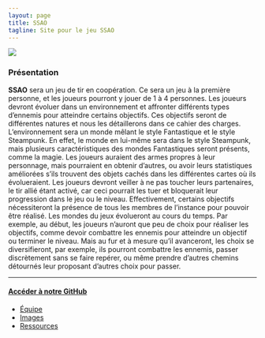 ```yaml
---
layout: page
title: SSAO
tagline: Site pour le jeu SSAO
---
```


![](https://github.com/Wes974/SSAO/raw/master/docs/assets/img/logo.jpg)

### Présentation

**SSAO** sera un jeu de tir en coopération. Ce sera un jeu à la première personne, et les joueurs pourront y jouer de 1 à 4 personnes.
Les joueurs devront évoluer dans un environnement et affronter différents types d’ennemis pour atteindre certains objectifs. Ces objectifs seront de différentes natures et nous les détaillerons dans ce cahier des charges. L’environnement sera un monde mêlant le style Fantastique et le style Steampunk.
En effet, le monde en lui-même sera dans le style Steampunk, mais plusieurs caractéristiques des mondes Fantastiques seront présents, comme la magie. Les joueurs auraient des armes propres à leur personnage, mais pourraient en obtenir d’autres, ou avoir leurs statistiques améliorées s’ils trouvent des objets cachés dans les différentes cartes où ils évolueraient.
Les joueurs devront veiller à ne pas toucher leurs partenaires, le tir allié étant activé, car ceci pourrait les tuer et bloquerait leur progression dans le jeu ou le niveau. Effectivement, certains objectifs nécessiteront la présence de tous les membres de l’instance pour pouvoir être réalisé.
Les mondes du jeux évolueront au cours du temps. Par exemple, au début, les joueurs n’auront que peu de choix pour réaliser les objectifs, comme devoir combattre les ennemis pour atteindre un objectif ou terminer le niveau. Mais au fur et à mesure qu’il avanceront, les choix se diversifieront, par exemple, ils pourront combattre les ennemis, passer discrètement sans se faire repérer, ou même prendre d’autres chemins détournés leur proposant d’autres choix pour passer.

---

#### [Accéder à notre GitHub](https://github.com/Wes974/SSAO)

 - [Équipe](pages/equipe.html)
 - [Images](pages/images.html)
 - [Ressources](pages/ressources.html)
